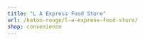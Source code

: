 ```yaml
---
title: "L A Express Food Store"
url: /baton-rouge/l-a-express-food-store/
shop: convenience
---
```

